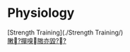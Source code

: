 ﻿---
layout: default
---

# Physiology

[Strength Training](./Strength Training/)  
[敶?撣嗅隞亦毀??](./敶?撣嗅隞亦毀??/)  
